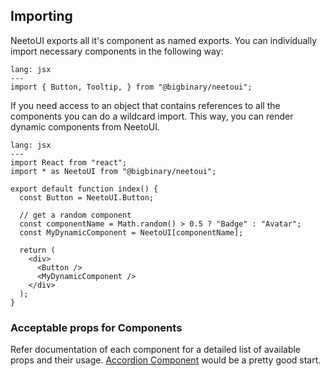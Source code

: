 ## Importing

NeetoUI exports all it's component as named exports. You can individually import necessary components in the following way:

```code
lang: jsx
---
import { Button, Tooltip, } from "@bigbinary/neetoui";
```

If you need access to an object that contains references to all the components you can do a wildcard import. This way, you can render dynamic components from NeetoUI.

```code
lang: jsx
---
import React from "react";
import * as NeetoUI from "@bigbinary/neetoui";

export default function index() {
  const Button = NeetoUI.Button;

  // get a random component
  const componentName = Math.random() > 0.5 ? "Badge" : "Avatar";
  const MyDynamicComponent = NeetoUI[componentName];

  return (
    <div>
      <Button />
      <MyDynamicComponent />
    </div>
  );
}
```

### Acceptable props for Components

Refer documentation of each component for a detailed list of available props and their usage. [Accordion Component](https://neeto-ui.netlify.app/#/accordion) would be a pretty good start.
